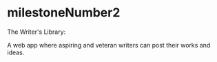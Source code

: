 # milestoneNumber2

The Writer's Library:

A web app where aspiring and veteran writers can post their works and ideas.
